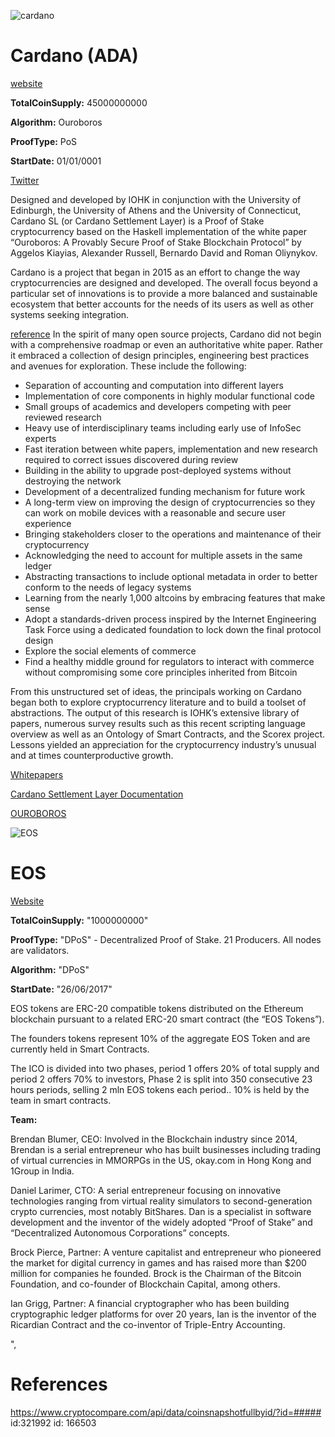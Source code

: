 ![cardano][CardanoLogo] 
# Cardano (ADA)

[website](https://www.cardanohub.org/)

**TotalCoinSupply:** 45000000000

**Algorithm:** Ouroboros

**ProofType:** PoS

**StartDate:** 01/01/0001

[Twitter](https://twitter.com/cardanocom)

Designed and developed by IOHK in conjunction with the University of Edinburgh, the University of Athens and the University of Connecticut, Cardano SL (or Cardano Settlement Layer) is a Proof of Stake cryptocurrency based on the Haskell implementation of the white paper “Ouroboros: A Provably Secure Proof of Stake Blockchain Protocol” by Aggelos Kiayias, Alexander Russell, Bernardo David and Roman Oliynykov.

Cardano is a project that began in 2015 as an effort to change the way cryptocurrencies are designed and developed. The overall focus beyond a particular set of innovations is to provide a more balanced and sustainable ecosystem that better accounts for the needs of its users as well as other systems seeking integration.

[reference](https://www.cardanohub.org/en/philosophy/)
In the spirit of many open source projects, Cardano did not begin with a comprehensive roadmap or even an authoritative white paper. Rather it embraced a collection of design principles, engineering best practices and avenues for exploration. These include the following:

* Separation of accounting and computation into different layers
* Implementation of core components in highly modular functional code
* Small groups of academics and developers competing with peer reviewed research
* Heavy use of interdisciplinary teams including early use of InfoSec experts
* Fast iteration between white papers, implementation and new research required to correct issues discovered during review
* Building in the ability to upgrade post-deployed systems without destroying the network
* Development of a decentralized funding mechanism for future work
* A long-term view on improving the design of cryptocurrencies so they can work on mobile devices with a reasonable and secure user experience
* Bringing stakeholders closer to the operations and maintenance of their cryptocurrency
* Acknowledging the need to account for multiple assets in the same ledger
* Abstracting transactions to include optional metadata in order to better conform to the needs of legacy systems
* Learning from the nearly 1,000 altcoins by embracing features that make sense
* Adopt a standards-driven process inspired by the Internet Engineering Task Force using a dedicated foundation to lock down the final protocol design
* Explore the social elements of commerce
* Find a healthy middle ground for regulators to interact with commerce without compromising some core principles inherited from Bitcoin

From this unstructured set of ideas, the principals working on Cardano began both to explore cryptocurrency literature and to build a toolset of abstractions. The output of this research is IOHK’s extensive library of papers, numerous survey results such as this recent scripting language overview as well as an Ontology of Smart Contracts, and the Scorex project. Lessons yielded an appreciation for the cryptocurrency industry’s unusual and at times counterproductive growth.

[Whitepapers](https://www.cardanohub.org/en/academic-papers/)

[Cardano Settlement Layer Documentation](https://cardanodocs.com/introduction/)

[OUROBOROS](https://www.cardanohub.org/en/ouroboros/)

![EOS][EOSLogo]
# EOS
[Website](https://eos.io/)

**TotalCoinSupply:** "1000000000"

**ProofType:** "DPoS" - Decentralized Proof of Stake.  21 Producers. All nodes are validators.

**Algorithm:** "DPoS"

**StartDate:** "26/06/2017"

EOS tokens are ERC-20 compatible tokens distributed on the Ethereum blockchain pursuant to a related ERC-20 smart contract (the “EOS Tokens”).

The founders tokens represent 10% of the aggregate EOS Token and are currently held in Smart Contracts.

The ICO is divided into two phases, period 1 offers 20% of total supply and period 2 offers 70% to investors, Phase 2 is split into 350 consecutive 23 hours periods, selling 2 mln EOS tokens each period.. 10% is held by the team in smart contracts.

__Team:__ 

Brendan Blumer, CEO: Involved in the Blockchain industry since 2014, Brendan is a serial entrepreneur who has built businesses including trading of virtual currencies in MMORPGs in the US, okay.com in Hong Kong and 1Group in India.

Daniel Larimer, CTO: A serial entrepreneur focusing on innovative technologies ranging from virtual reality simulators to second-generation crypto currencies, most notably BitShares. Dan is a specialist in software development and the inventor of the widely adopted “Proof of Stake” and “Decentralized Autonomous Corporations” concepts.

Brock Pierce, Partner: A venture capitalist and entrepreneur who pioneered the market for digital currency in games and has raised more than $200 million for companies he founded. Brock is the Chairman of the Bitcoin Foundation, and co-founder of 
Blockchain Capital, among others.

Ian Grigg, Partner: A financial cryptographer who has been building cryptographic ledger platforms for over 20 years, Ian is the inventor of the Ricardian Contract and the co-inventor of Triple-Entry Accounting.</p>",

# References 
https://www.cryptocompare.com/api/data/coinsnapshotfullbyid/?id=#####
id:321992
id: 166503

[CardanoLogo]: https://www.cryptocompare.com/media/12318177/ada.png
[EOSLogo]: https://www.cryptocompare.com/media/1383652/eos_1.png

